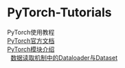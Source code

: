 # PyTorch-Tutorials
PyTorch使用教程<br>
[PyTorch官方文档](https://pytorch.org/tutorials/beginner/basics/intro.html)<br>
[PyTorch模块介绍](https://blog.csdn.net/qq_37388085/category_9417143.html)<br>
&nbsp;&nbsp;[数据读取机制中的Dataloader与Dataset](https://blog.csdn.net/qq_37388085/category_9417143.html)<br>
